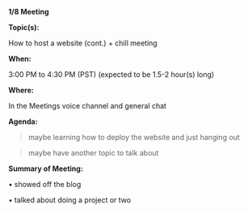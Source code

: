 __**1/8 Meeting**__

__**Topic(s):**__

How to host a website (cont.) + chill meeting

__**When:**__

3:00 PM to 4:30 PM (PST) (expected to be 1.5-2 hour(s) long)

__**Where:**__

In the Meetings voice channel and general chat

__**Agenda:**__

>  maybe learning how to deploy the website and just hanging out

>  maybe have another topic to talk about


__**Summary of Meeting:**__

• showed off the blog

• talked about doing a project or two
